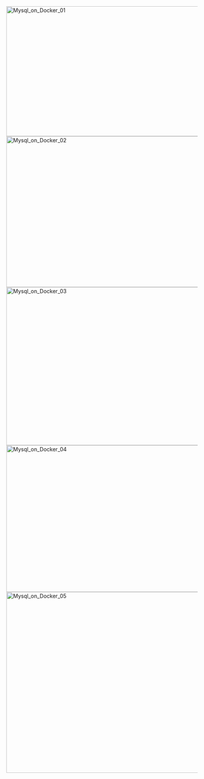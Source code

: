 

<img width="849" height="342" alt="Mysql_on_Docker_01" src="https://github.com/user-attachments/assets/ad9ea0ea-3897-4fc3-a781-b83567e78bff" />
<img width="856" height="397" alt="Mysql_on_Docker_02" src="https://github.com/user-attachments/assets/c92d8cbd-3b1a-4ad5-99a0-9a8ac771c4e5" />
<img width="693" height="416" alt="Mysql_on_Docker_03" src="https://github.com/user-attachments/assets/e853d39d-d3ad-40db-9a49-27b747977fbf" />
<img width="836" height="386" alt="Mysql_on_Docker_04" src="https://github.com/user-attachments/assets/e732fcdb-e659-4974-89bd-1d2cf0a31672" />
<img width="955" height="476" alt="Mysql_on_Docker_05" src="https://github.com/user-attachments/assets/260cb4f4-fd79-4f47-84f2-7d2706f4ef7f" />
